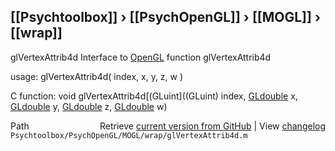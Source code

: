 ## [[Psychtoolbox]] &#8250; [[PsychOpenGL]] &#8250; [[MOGL]] &#8250; [[wrap]]

glVertexAttrib4d  Interface to [OpenGL](OpenGL) function glVertexAttrib4d  
  
usage:  glVertexAttrib4d( index, x, y, z, w )  
  
C function:  void glVertexAttrib4d[(GLuint]((GLuint) index, [GLdouble](GLdouble) x, [GLdouble](GLdouble) y, [GLdouble](GLdouble) z, [GLdouble](GLdouble) w)  




<div class="code_header" style="text-align:right;">
  <span style="float:left;">Path&nbsp;&nbsp;</span> <span class="counter">Retrieve <a href=
  "https://raw.github.com/Psychtoolbox-3/Psychtoolbox-3/beta/Psychtoolbox/PsychOpenGL/MOGL/wrap/glVertexAttrib4d.m">current version from GitHub</a> | View <a href=
  "https://github.com/Psychtoolbox-3/Psychtoolbox-3/commits/beta/Psychtoolbox/PsychOpenGL/MOGL/wrap/glVertexAttrib4d.m">changelog</a></span>
</div>
<div class="code">
  <code>Psychtoolbox/PsychOpenGL/MOGL/wrap/glVertexAttrib4d.m</code>
</div>

